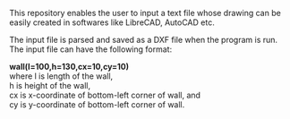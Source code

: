This repository enables the user to input a text file whose 
drawing can be easily created in softwares like LibreCAD, AutoCAD
etc.

The input file is parsed and saved as a DXF file when the program
is run. The input file can have the following format:

**wall(l=100,h=130,cx=10,cy=10)** <br>
     where l is length of the wall, <br>
      h is height of the wall, <br>
      cx is x-coordinate of bottom-left corner of wall, and <br>
      cy is y-coordinate of bottom-left corner of wall. <br>
